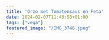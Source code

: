 ```yaml
---
title: 'Orzo met Tomatensaus en Feta'
date: 2024-02-07T11:40:53+01:00
tags: ["vega"]
featured_image: "/IMG_3746.jpeg"
---
```


